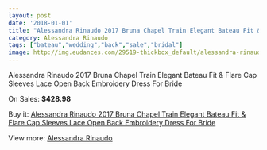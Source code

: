 ```yaml
---
layout: post
date: '2018-01-01'
title: "Alessandra Rinaudo 2017 Bruna Chapel Train Elegant Bateau Fit & Flare Cap Sleeves Lace Open Back Embroidery Dress For Bride"
category: Alessandra Rinaudo
tags: ["bateau","wedding","back","sale","bridal"]
image: http://img.eudances.com/29519-thickbox_default/alessandra-rinaudo-2017-bruna-chapel-train-elegant-bateau-fit-flare-cap-sleeves-lace-open-back-embroidery-dress-for-bride.jpg
---
```

Alessandra Rinaudo 2017 Bruna Chapel Train Elegant Bateau Fit & Flare Cap Sleeves Lace Open Back Embroidery Dress For Bride

On Sales: **$428.98**
<a href="https://www.eudances.com/en/alessandra-rinaudo/9564-alessandra-rinaudo-2017-bruna-chapel-train-elegant-bateau-fit-flare-cap-sleeves-lace-open-back-embroidery-dress-for-bride.html"><amp-img layout="responsive" width="600" height="600" src="//img.eudances.com/29519-thickbox_default/alessandra-rinaudo-2017-bruna-chapel-train-elegant-bateau-fit-flare-cap-sleeves-lace-open-back-embroidery-dress-for-bride.jpg" alt="Alessandra Rinaudo 2017 Bruna Chapel Train Elegant Bateau Fit & Flare Cap Sleeves Lace Open Back Embroidery Dress For Bride 0" /></a>
<a href="https://www.eudances.com/en/alessandra-rinaudo/9564-alessandra-rinaudo-2017-bruna-chapel-train-elegant-bateau-fit-flare-cap-sleeves-lace-open-back-embroidery-dress-for-bride.html"><amp-img layout="responsive" width="600" height="600" src="//img.eudances.com/29527-thickbox_default/alessandra-rinaudo-2017-bruna-chapel-train-elegant-bateau-fit-flare-cap-sleeves-lace-open-back-embroidery-dress-for-bride.jpg" alt="Alessandra Rinaudo 2017 Bruna Chapel Train Elegant Bateau Fit & Flare Cap Sleeves Lace Open Back Embroidery Dress For Bride 1" /></a>
<a href="https://www.eudances.com/en/alessandra-rinaudo/9564-alessandra-rinaudo-2017-bruna-chapel-train-elegant-bateau-fit-flare-cap-sleeves-lace-open-back-embroidery-dress-for-bride.html"><amp-img layout="responsive" width="600" height="600" src="//img.eudances.com/29526-thickbox_default/alessandra-rinaudo-2017-bruna-chapel-train-elegant-bateau-fit-flare-cap-sleeves-lace-open-back-embroidery-dress-for-bride.jpg" alt="Alessandra Rinaudo 2017 Bruna Chapel Train Elegant Bateau Fit & Flare Cap Sleeves Lace Open Back Embroidery Dress For Bride 2" /></a>
<a href="https://www.eudances.com/en/alessandra-rinaudo/9564-alessandra-rinaudo-2017-bruna-chapel-train-elegant-bateau-fit-flare-cap-sleeves-lace-open-back-embroidery-dress-for-bride.html"><amp-img layout="responsive" width="600" height="600" src="//img.eudances.com/29525-thickbox_default/alessandra-rinaudo-2017-bruna-chapel-train-elegant-bateau-fit-flare-cap-sleeves-lace-open-back-embroidery-dress-for-bride.jpg" alt="Alessandra Rinaudo 2017 Bruna Chapel Train Elegant Bateau Fit & Flare Cap Sleeves Lace Open Back Embroidery Dress For Bride 3" /></a>
<a href="https://www.eudances.com/en/alessandra-rinaudo/9564-alessandra-rinaudo-2017-bruna-chapel-train-elegant-bateau-fit-flare-cap-sleeves-lace-open-back-embroidery-dress-for-bride.html"><amp-img layout="responsive" width="600" height="600" src="//img.eudances.com/29524-thickbox_default/alessandra-rinaudo-2017-bruna-chapel-train-elegant-bateau-fit-flare-cap-sleeves-lace-open-back-embroidery-dress-for-bride.jpg" alt="Alessandra Rinaudo 2017 Bruna Chapel Train Elegant Bateau Fit & Flare Cap Sleeves Lace Open Back Embroidery Dress For Bride 4" /></a>
<a href="https://www.eudances.com/en/alessandra-rinaudo/9564-alessandra-rinaudo-2017-bruna-chapel-train-elegant-bateau-fit-flare-cap-sleeves-lace-open-back-embroidery-dress-for-bride.html"><amp-img layout="responsive" width="600" height="600" src="//img.eudances.com/29523-thickbox_default/alessandra-rinaudo-2017-bruna-chapel-train-elegant-bateau-fit-flare-cap-sleeves-lace-open-back-embroidery-dress-for-bride.jpg" alt="Alessandra Rinaudo 2017 Bruna Chapel Train Elegant Bateau Fit & Flare Cap Sleeves Lace Open Back Embroidery Dress For Bride 5" /></a>
<a href="https://www.eudances.com/en/alessandra-rinaudo/9564-alessandra-rinaudo-2017-bruna-chapel-train-elegant-bateau-fit-flare-cap-sleeves-lace-open-back-embroidery-dress-for-bride.html"><amp-img layout="responsive" width="600" height="600" src="//img.eudances.com/29522-thickbox_default/alessandra-rinaudo-2017-bruna-chapel-train-elegant-bateau-fit-flare-cap-sleeves-lace-open-back-embroidery-dress-for-bride.jpg" alt="Alessandra Rinaudo 2017 Bruna Chapel Train Elegant Bateau Fit & Flare Cap Sleeves Lace Open Back Embroidery Dress For Bride 6" /></a>
<a href="https://www.eudances.com/en/alessandra-rinaudo/9564-alessandra-rinaudo-2017-bruna-chapel-train-elegant-bateau-fit-flare-cap-sleeves-lace-open-back-embroidery-dress-for-bride.html"><amp-img layout="responsive" width="600" height="600" src="//img.eudances.com/29521-thickbox_default/alessandra-rinaudo-2017-bruna-chapel-train-elegant-bateau-fit-flare-cap-sleeves-lace-open-back-embroidery-dress-for-bride.jpg" alt="Alessandra Rinaudo 2017 Bruna Chapel Train Elegant Bateau Fit & Flare Cap Sleeves Lace Open Back Embroidery Dress For Bride 7" /></a>
<a href="https://www.eudances.com/en/alessandra-rinaudo/9564-alessandra-rinaudo-2017-bruna-chapel-train-elegant-bateau-fit-flare-cap-sleeves-lace-open-back-embroidery-dress-for-bride.html"><amp-img layout="responsive" width="600" height="600" src="//img.eudances.com/29520-thickbox_default/alessandra-rinaudo-2017-bruna-chapel-train-elegant-bateau-fit-flare-cap-sleeves-lace-open-back-embroidery-dress-for-bride.jpg" alt="Alessandra Rinaudo 2017 Bruna Chapel Train Elegant Bateau Fit & Flare Cap Sleeves Lace Open Back Embroidery Dress For Bride 8" /></a>

Buy it: [Alessandra Rinaudo 2017 Bruna Chapel Train Elegant Bateau Fit & Flare Cap Sleeves Lace Open Back Embroidery Dress For Bride](https://www.eudances.com/en/alessandra-rinaudo/9564-alessandra-rinaudo-2017-bruna-chapel-train-elegant-bateau-fit-flare-cap-sleeves-lace-open-back-embroidery-dress-for-bride.html "Alessandra Rinaudo 2017 Bruna Chapel Train Elegant Bateau Fit & Flare Cap Sleeves Lace Open Back Embroidery Dress For Bride")

View more: [Alessandra Rinaudo](https://www.eudances.com/en/147-alessandra-rinaudo "Alessandra Rinaudo")